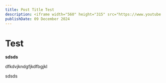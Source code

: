 ```yaml
---
title: Post Title Test
description: <iframe width="560" height="315" src="https://www.youtube.com/embed/7DYDsx1rMJc?si=9AIAjt5OcNO9sPBG" title="YouTube video player" frameborder="0" allow="accelerometer; autoplay; clipboard-write; encrypted-media; gyroscope; picture-in-picture; web-share" referrerpolicy="strict-origin-when-cross-origin" allowfullscreen></iframe> Explore practical ways to adopt a sustainable lifestyle and contribute to a healthier planet.
publishDate: 09 December 2024
---
```


# Test

**sdsds**

dfkdvjkndgfjkdfbgjkl

sdsds


